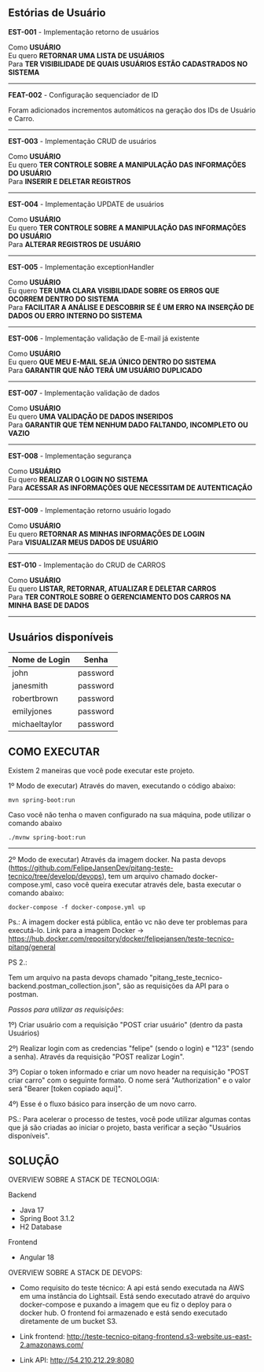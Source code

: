## Estórias de Usuário

**EST-001** - Implementação retorno de usuários

Como **USUÁRIO**\
Eu quero **RETORNAR UMA LISTA DE USUÁRIOS** \
Para **TER VISIBILIDADE DE QUAIS USUÁRIOS ESTÃO CADASTRADOS NO SISTEMA**

---

**FEAT-002** - Configuração sequenciador de ID  

Foram adicionados incrementos automáticos na geração dos IDs
de Usuário e Carro.

---

**EST-003** - Implementação CRUD de usuários

Como **USUÁRIO**\
Eu quero **TER CONTROLE SOBRE A MANIPULAÇÃO DAS INFORMAÇÕES DO USUÁRIO** \
Para **INSERIR E DELETAR REGISTROS**

---

**EST-004** - Implementação UPDATE de usuários

Como **USUÁRIO**\
Eu quero **TER CONTROLE SOBRE A MANIPULAÇÃO DAS INFORMAÇÕES DO USUÁRIO** \
Para **ALTERAR REGISTROS DE USUÁRIO**

---

**EST-005** - Implementação exceptionHandler

Como **USUÁRIO**\
Eu quero **TER UMA CLARA VISIBILIDADE SOBRE OS ERROS QUE OCORREM DENTRO DO SISTEMA** \
Para **FACILITAR A ANÁLISE E DESCOBRIR SE É UM ERRO NA INSERÇÃO DE DADOS OU ERRO INTERNO DO SISTEMA**

---

**EST-006** - Implementação validação de E-mail já existente

Como **USUÁRIO**\
Eu quero **QUE MEU E-MAIL SEJA ÚNICO DENTRO DO SISTEMA** \
Para **GARANTIR QUE NÃO TERÁ UM USUÁRIO DUPLICADO**

---

**EST-007** - Implementação validação de dados

Como **USUÁRIO**\
Eu quero **UMA VALIDAÇÃO DE DADOS INSERIDOS** \
Para **GARANTIR QUE TEM NENHUM DADO FALTANDO, INCOMPLETO OU VAZIO**

---

**EST-008** - Implementação segurança

Como **USUÁRIO**\
Eu quero **REALIZAR O LOGIN NO SISTEMA** \
Para **ACESSAR AS INFORMAÇÕES QUE NECESSITAM DE AUTENTICAÇÃO**

---

**EST-009** - Implementação retorno usuário logado

Como **USUÁRIO**\
Eu quero **RETORNAR AS MINHAS INFORMAÇÕES DE LOGIN** \
Para **VISUALIZAR MEUS DADOS DE USUÁRIO**

---

**EST-010** - Implementação do CRUD de CARROS

Como **USUÁRIO**\
Eu quero **LISTAR, RETORNAR, ATUALIZAR E DELETAR CARROS** \
Para **TER CONTROLE SOBRE O GERENCIAMENTO DOS CARROS NA MINHA BASE DE DADOS**

---

## Usuários disponíveis

| Nome de Login | Senha    |
|---------------|----------|
| john         | password |
| janesmith         | password |
| robertbrown         | password |
| emilyjones         | password |
| michaeltaylor         | password |

## COMO EXECUTAR

Existem 2 maneiras que você pode executar este projeto.

1º Modo de executar) Através do maven, executando o código abaixo:
```
mvn spring-boot:run
```

Caso você não tenha o maven configurado na sua máquina, pode utilizar o comando abaixo

```
./mvnw spring-boot:run
```

---

2º Modo de executar) Através da imagem docker. Na pasta devops (https://github.com/FelipeJansenDev/pitang-teste-tecnico/tree/develop/devops),
tem um arquivo chamado docker-compose.yml, caso você queira executar através dele, basta executar o comando abaixo:
```
docker-compose -f docker-compose.yml up
```
Ps.: A imagem docker está pública, então vc não deve ter problemas para executá-lo. Link para a imagem Docker -> https://hub.docker.com/repository/docker/felipejansen/teste-tecnico-pitang/general

PS 2.: 

Tem um arquivo na pasta devops chamado "pitang_teste_tecnico-backend.postman_collection.json", são as requisições da API
para o postman.

*Passos para utilizar as requisições*:

1º) Criar usuário com a requisição "POST criar usuário" (dentro da pasta Usuários)

2º) Realizar login com as credencias "felipe" (sendo o login) e "123" (sendo a senha). Através da requisição "POST realizar Login".

3º) Copiar o token informado e criar um novo header na requisição "POST criar carro" com o seguinte formato. O nome será "Authorization"
e o valor será "Bearer [token copiado aqui]".

4º) Esse é o fluxo básico para inserção de um novo carro.

PS.: Para acelerar o processo de testes, você pode utilizar algumas contas que já são criadas ao iniciar o projeto, basta verificar
a seção "Usuários disponíveis".

## SOLUÇÃO

OVERVIEW SOBRE A STACK DE TECNOLOGIA:

Backend
- Java 17
- Spring Boot 3.1.2
- H2 Database

Frontend
- Angular 18

OVERVIEW SOBRE A STACK DE DEVOPS:

- Como requisito do teste técnico: A api está sendo executada na AWS em uma instância do Lightsail. 
Está sendo executado atravé do arquivo docker-compose e puxando a imagem que eu fiz o deploy
para o docker hub. O frontend foi armazenado e está sendo executado diretamente de um bucket S3.


- Link frontend: http://teste-tecnico-pitang-frontend.s3-website.us-east-2.amazonaws.com/
- Link API: http://54.210.212.29:8080